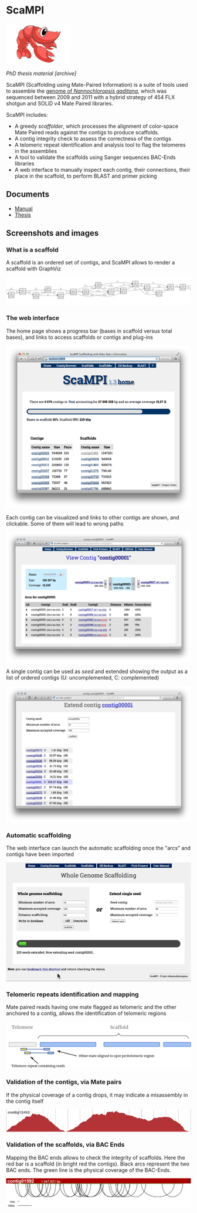 # ScaMPI

![Scampi](manual/scampi-1.16/images/image14.png)

_PhD thesis material [archive]_

ScaMPI (Scaffolding using Mate-Paired Information) is a suite of tools used to assemble
the [genome of _Nannochloropsis gaditana_](https://www.sciencedirect.com/science/article/pii/S1674205214602914?via%3Dihub),
which was sequenced between 2009 and 2011 with a hybrid strategy of 454 FLX shotgun and SOLiD v4 Mate Paired libraries.

ScaMPI includes:

* A greedy *scaffolder*, which processes the alignment of color-space Mate Paired reads against the contigs to produce scaffolds.
* A contig integrity check to assess the correctness of the contigs
* A telomeric repeat identification and analysis tool to flag the telomeres in the assemblies
* A tool to validate the scaffolds using Sanger sequences BAC-Ends libraries
* A web interface to manually inspect each contig, their connections, their place in the scaffold, to perform BLAST and primer picking

## Documents

* [Manual](manual/README.md)
* [Thesis](https://www.research.unipd.it/handle/11577/3422939?1/Thesis_last.pdf)

## Screenshots and images


### What is a scaffold

A scaffold is an ordered set of contigs, and ScaMPI allows to render a scaffold with GraphViz

![Graphviz render](manual/scampi-1.16/images/image1.png)

### The web interface

The home page shows a progress bar (bases in scaffold versus total bases), and links to access scaffolds or contigs and plug-ins

![Scampi web](manual/scampi-1.16/images/image13.png)

Each contig can be visualized and links to other contigs are shown, and clickable. Some of them will lead to wrong paths

![Contig view](manual/scampi-1.16/images/image10.png)

A single contig can be used as _seed_ and extended showing the output as a list of ordered contigs (U: uncomplemented, C: complemented)

![Single extension](manual/scampi-1.16/images/image12.png)

### Automatic scaffolding

The web interface can launch the automatic scaffolding once the "arcs" and contigs have been imported

![Auto](manual/scampi-1.16/images/image7.png)
### Telomeric repeats identification and mapping

Mate paired reads having one mate flagged as telomeric and the other anchored to a contig, allows the identification of telomeric regions

![Telomere mate pair](manual/scampi-1.16/images/image2.png)

### Validation of the contigs, via Mate pairs

If the physical coverage of a contig drops, it may indicate a misassembly in the contig itself

![Misassembly](manual/scampi-1.16/images/image9.png)

### Validation of the scaffolds, via BAC Ends

Mapping the BAC ends allows to check the integrity of scaffolds. Here the red bar is a scaffold (in bright red the contigs).
Black arcs represent the two BAC ends. The green line is the physical coverage of the BAC-Ends.

![Bac ends](manual/scampi-1.16/images/image4.png)
